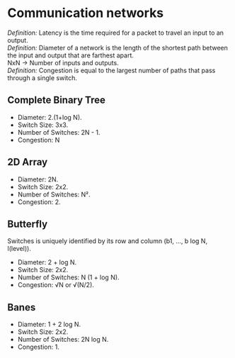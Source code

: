 # Communication networks
*Definition:* Latency is the time required for a packet to travel an input to an output.  
*Definition:* Diameter of a network is the length of the shortest path between the input and output that are farthest apart.  
NxN -> Number of inputs and outputs.  
*Definition:* Congestion is equal to the largest number of paths that pass through a single switch.  

## Complete Binary Tree
- Diameter: 2.(1+log N).   
- Switch Size: 3x3.  
- Number of Switches: 2N - 1.  
- Congestion: N  

## 2D Array
- Diameter: 2N.  
- Switch Size: 2x2.  
- Number of Switches: N².  
- Congestion: 2.  

## Butterfly
Switches is uniquely identified by its row and column (b1, ..., b log N, l(level)).  
- Diameter: 2 + log N.  
- Switch Size: 2x2.  
- Number of Switches: N (1 + log N).  
- Congestion: √N or √(N/2).  

## Banes
- Diameter: 1  + 2 log N.  
- Switch Size: 2x2.  
- Number of Switches: 2N log N.  
- Congestion: 1.  

